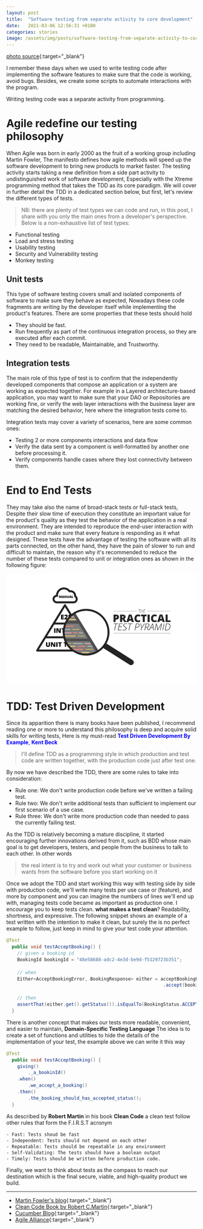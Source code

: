 ```yaml
---
layout: post
title:  "Software testing from separate activity to core development"
date:   2021-03-06 12:56:31 +0100
categories: stories
image: /assets/img/posts/software-testing-from-separate-activity-to-core-development.jpeg
---
```

[photo source](https://www.railwaysignalling.eu/istanbul-ankara-high-speed-railway-aims-to-open-in-february2014/cropped-b-broshure-forside4-jpg){:target="_blank"}

I remember these days when we used to write testing code after implementing the software features to make sure
that the code is working, avoid bugs. Besides, we create some scripts to automate interactions with the program.

Writing testing code was a separate activity from programming.

# Agile redefine our testing philosophy

When Agile was born in early 2000 as the fruit of a working group including Martin Fowler, The manifesto defines how agile methods
will speed up the software development to bring new products to market faster. The testing activity starts taking a new
definition from a side part activity to undistinguished work of software development, Especially with 
the Xtreme programming method that takes the TDD as its core paradigm. We will cover in further detail the TDD in a
dedicated section below, but first, let's review the different types of tests.
> NB: there are plenty of test types we can code and run, in this post, I share with you only the main ones
from a developer's perspective. Below is a non-exhaustive list of test types:

- Functional testing
- Load and stress testing
- Usability testing
- Security and Vulnerability testing
- Monkey testing

## Unit tests
This type of software testing covers small and isolated components of software to make sure they behave as expected,
Nowadays these code fragments are writing by the developer itself while implementing the product's features. There are some
properties that these tests should hold
- They should be fast.
- Run frequently as part of the continuous integration process, so they are executed after each commit.
- They need to be readable, Maintainable, and Trustworthy.
    
## Integration tests
The main role of this type of test is to confirm that the independently developed components that compose an application
or a system are working as expected together. For example in a Layered architecture-based application, you may want to make
sure that your DAO or Repositories are working fine, or verify the web layer interactions with the business layer are matching
the desired behavior, here where the integration tests come to.

Integration tests may cover a variety  of scenarios, here are some common ones:
- Testing 2 or more components interactions and data flow
- Verify the data sent by a component is well-formatted by another one before processing it.
- Verify components handle cases where they lost connectivity between them.
    
# End to End Tests
They may take also the name of broad-stack tests or full-stack tests, Despite their slow time of execution they constitute
an important value for the product's quality as they test the behavior of the application in a real environment.
They are intended to reproduce the end-user interaction with the product and make sure that every feature is responding as it what designed.
These tests have the advantage of testing the software with all its parts connected, on the other hand, they have the
pain of slower to run and difficult to maintain, the reason why it's recommended to reduce the number of these tests compared to 
unit or integration ones as shown in the following figure:

![the test pyramid](/assets/img/figures/test-pyramid.png)

# TDD: Test Driven Development
Since its apparition there is many books have been published, I recommend reading one or more to understand this philosophy is deep and acquire
solid skills for writing tests, Here is my must-read <span style="color:blue">**Test Driven Development By Example**, __Kent Beck__ </span>

>I'll define TDD as a programming style in which production and test code are written together, with the production code
> just after test one.

By now we have described the TDD, there are some rules to take into consideration:
- Rule one:     We don't write production code before we've written a failing test.
- Rule two:     We don't write additional tests than sufficient to implement our first scenario of a use case.
-  Rule three:   We don't write more production code than needed to pass the currently failing test.
    
As the TDD is relatively becoming a mature discipline, it started encouraging further innovations derived from it, such as BDD
whose main goal is to get developers, testers, and people from the business to talk to each other. In other words 
> the real intent is to try and work out what your customer or business wants from the software before you start working on it

Once we adopt the TDD and start working this way with testing side by side with production code, we'll write many tests
per use case or (feature), and more by component and you can imagine the numbers of lines we'll end up with,
managing tests code became as important as production one. I encourage you to keep tests clean.
__what makes a test clean__? Readability, shortness, and expressive. The following snippet shows an example of a test written
with the intention to make it clean, but surely the is no perfect example to follow, just keep in mind to give your test code your attention.
```java
@Test
  public void testAcceptBooking() {
    // given a booking id
    BookingId bookingId = "48e58688-adc2-4e3d-be9d-f5129723b351";

    // when
    Either<AcceptBookingError, BookingResponse> either = acceptBookingUseCase
                                                          .accept(bookingId);

    // then
    assertThat(either.get().getStatus()).isEqualTo(BookingStatus.ACCEPTED);
  }
```
There is another concept that makes our tests more readable, convenient, and easier to maintain, **Domain-Specific Testing Language**
The idea is to create a set of functions and utilities to hide the details of the implementation of your test, the example above we can write
it this way
```java
@Test
  public void testAcceptBooking() {
    giving()
        ._a_bookinId()
    .when()
        .we_accept_a_booking()
    .then()
        .the_booking_should_has_accepted_status();
  }
```

As described by __Robert Martin__ in his book __Clean Code__ a clean test follow other rules that form the F.I.R.S.T acronym

    - Fast: Tests shoud be fast
    - Independent: Tests should not depend on each other
    - Repeatable: Tests should be repeatable in any environment
    - Self-Validating: The tests should have a boolean output
    - Timely: Tests should be written before production code.
    
Finally, we want to think about tests as the compass to reach our destination which is the final secure, viable, and high-quality product we build.

----
* [Martin Fowler's blog](https://martinfowler.com/testing/){:target="_blank"}
* [Clean Code Book by Robert C.Martin](https://www.pearson.com/us/higher-education/program/Martin-Clean-Code-A-Handbook-of-Agile-Software-Craftsmanship/PGM63937.html){:target="_blank"}
* [Cucumber Blog](https://cucumber.io/blog/bdd/intro-to-bdd-and-tdd/){:target="_blank"}
* [Agile Alliance](https://www.agilealliance.org/glossary/tdd/){:target="_blank"}
